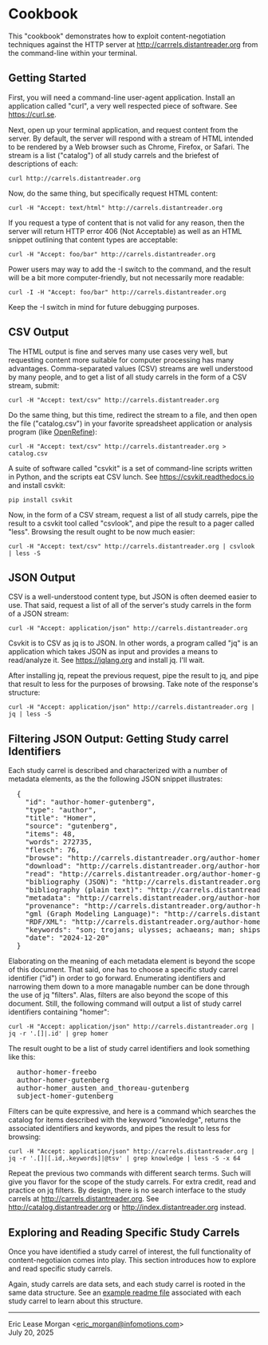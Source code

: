 

Cookbook
========

This "cookbook" demonstrates how to exploit content-negotiation techniques against the HTTP server at http://carrrels.distantreader.org from the command-line within your terminal. 


Getting Started
---------------

First, you will need a command-line user-agent application. Install an application called "curl", a very well respected piece of software. See https://curl.se.

Next, open up your terminal application, and request content from the server. By default, the server will respond with a stream of HTML intended to be rendered by a Web browser such as Chrome, Firefox, or Safari. The stream is a list ("catalog") of all study carrels and the briefest of descriptions of each:

    curl http://carrels.distantreader.org

Now, do the same thing, but specifically request HTML content:

    curl -H "Accept: text/html" http://carrels.distantreader.org

If you request a type of content that is not valid for any reason, then the server will return HTTP error 406 (Not Acceptable) as well as an HTML snippet outlining that content types are acceptable:

    curl -H "Accept: foo/bar" http://carrels.distantreader.org

Power users may way to add the -I switch to the command, and the result will be a bit more computer-friendly, but not necessarily more readable:

    curl -I -H "Accept: foo/bar" http://carrels.distantreader.org

Keep the -I switch in mind for future debugging purposes.


CSV Output
----------

The HTML output is fine and serves many use cases very well, but requesting content more suitable for computer processing has many advantages. Comma-separated values (CSV) streams are well understood by many people, and to get a list of all study carrels in the form of a CSV stream, submit:

    curl -H "Accept: text/csv" http://carrels.distantreader.org

Do the same thing, but this time, redirect the stream to a file, and then open the file ("catalog.csv") in your favorite spreadsheet application or analysis program (like [OpenRefine](https://openrefine.org/)):

    curl -H "Accept: text/csv" http://carrels.distantreader.org > catalog.csv

A suite of software called "csvkit" is a set of command-line scripts written in Python, and the scripts eat CSV lunch. See https://csvkit.readthedocs.io and install csvkit:

    pip install csvkit

Now, in the form of a CSV stream, request a list of all study carrels, pipe the result to a csvkit tool called "csvlook", and pipe the result to a pager called "less". Browsing the result ought to be now much easier:

    curl -H "Accept: text/csv" http://carrels.distantreader.org | csvlook | less -S


JSON Output
-----------

CSV is a well-understood content type, but JSON is often deemed easier to use. That said, request a list of all of the server's study carrels in the form of a JSON stream:

    curl -H "Accept: application/json" http://carrels.distantreader.org

Csvkit is to CSV as jq is to JSON. In other words, a program called "jq" is an application which takes JSON as input and provides a means to read/analyze it. See https://jqlang.org and install jq. I'll wait.

After installing jq, repeat the previous request, pipe the result to jq, and pipe that result to less for the purposes of browsing. Take note of the response's structure:

    curl -H "Accept: application/json" http://carrels.distantreader.org | jq | less -S


Filtering JSON Output: Getting Study carrel Identifiers
-------------------------------------------------------

Each study carrel is described and characterized with a number of metadata elements, as the the following JSON snippet illustrates:

<pre>  {
    "id": "author-homer-gutenberg",
    "type": "author",
    "title": "Homer",
    "source": "gutenberg",
    "items": 48,
    "words": 272735,
    "flesch": 76,
    "browse": "http://carrels.distantreader.org/author-homer-gutenberg/index.xml",
    "download": "http://carrels.distantreader.org/author-homer-gutenberg/index.zip",
    "read": "http://carrels.distantreader.org/author-homer-gutenberg/index.htm",
    "bibliography (JSON)": "http://carrels.distantreader.org/author-homer-gutenberg/index.json",
    "bibliography (plain text)": "http://carrels.distantreader.org/author-homer-gutenberg/index.txt",
    "metadata": "http://carrels.distantreader.org/author-homer-gutenberg/index.csv",
    "provenance": "http://carrels.distantreader.org/author-homer-gutenberg/index.tsv",
    "gml (Graph Modeling Language)": "http://carrels.distantreader.org/author-homer-gutenberg/index.gml",
    "RDF/XML": "http://carrels.distantreader.org/author-homer-gutenberg/index.rdf",
    "keywords": "son; trojans; ulysses; achaeans; man; ships; hector",
    "date": "2024-12-20"
  }</pre>

Elaborating on the meaning of each metadata element is beyond the scope of this document. That said, one has to choose a specific study carrel identifier ("id") in order to go forward. Enumerating identifiers and narrowing them down to a more managable number can be done through the use of jq "filters". Alas, filters are also beyond the scope of this document. Still, the following command will output a list of study carrel identifiers containing "homer":

    curl -H "Accept: application/json" http://carrels.distantreader.org | jq -r '.[]|.id' | grep homer
 
The result ought to be a list of study carrel identifiers and look something like this:

<pre>
  author-homer-freebo
  author-homer-gutenberg
  author-homer_austen_and_thoreau-gutenberg
  subject-homer-gutenberg
</pre>

Filters can be quite expressive, and here is a command which searches the catalog for items described with the keyword "knowledge", returns the associated identifiers and keywords, and pipes the result to less for browsing:

	curl -H "Accept: application/json" http://carrels.distantreader.org | jq -r '.[]|[.id,.keywords]|@tsv' | grep knowledge | less -S -x 64

Repeat the previous two commands with different search terms. Such will give you flavor for the scope of the study carrels. For extra credit, read and practice on jq filters. By design, there is no search interface to the study carrels at http://carrels.distantreader.org. See http://catalog.distantreader.org or http://index.distantreader.org instead.

Exploring and Reading Specific Study Carrels
--------------------------------------------

Once you have identified a study carrel of interest, the full functionality of content-negotiaion comes into play. This section introduces how to explore and read specific study carrels.

Again, study carrels are data sets, and each study carrel is rooted in the same data structure. See an [example readme file](./etc/readme.txt) associated with each study carrel to learn about this structure.

---
Eric Lease Morgan &lt;eric_morgan@infomotions.com&gt;  
July 20, 2025
